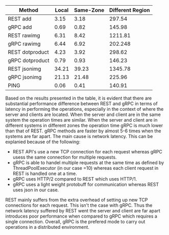 
|       Method 	    |   Local   | Same-Zone |  Different Region  |  
|-------------------|-----------|-----------|--------------------|  
|   REST add	    |   3.15	|   3.18    |  	   297.54        |  
|   gRPC add	    |   0.69	|   0.82	|      145.98        |  
|   REST rawimg	    |   6.31	|   8.42	|      1211.81       |  
|   gRPC rawimg	    |   6.44    |   6.92	|      202.248       |  
|   REST dotproduct	|   4.23	|   3.92	|  	   298.62        |  
|   gRPC dotproduct	|   0.79	|   0.93	|      146.23        |  
|   REST jsonimg	|   34.21	|   39.23	|      1345.78       |  
|   gRPC jsonimg	|   21.13   |   21.48	|      225.96        |  
|   PING            |   0.06    |   0.41    |      140.91        |


Based on the results presented in the table, it is evident that there are substantial performance difference between REST and gRPC in terms of latency in performing the operations, especially in the context of where the server and clients are located. When the server and client are in the same system the operation times are similar. When the server and client are in different systems in different zones the operation time gRPC is much lower than that of REST. gRPC methods are faster by almost 5-6 times when the systems are far apart. The main cause is network latency. This can be explanied because of the following:  

* REST API's use a new TCP connection for each request whereas gRPC usess the same connection for multiple requests.  
* gRPC is able to handel multiple requests at the same time as defined by ThreadPoolExecutor (in our case =10) whereas each client request in REST is handled one at a time.  
* gRPC uses HTTP/2 compared to REST which uses HTTP/1.  
* gRPC uses a light weight protobuff for communication whereas REST uses json in our case.


REST mainly suffers from the extra overhead of setting up new TCP connections for each request. This isn't the case with gRPC. Thus the network latency suffered by REST went the server and client are far apart introduces poor performance when compared to gRPC which requires a single connection. Overall, gRPC is the prefered mode to carry out operations in a distributed environment. 